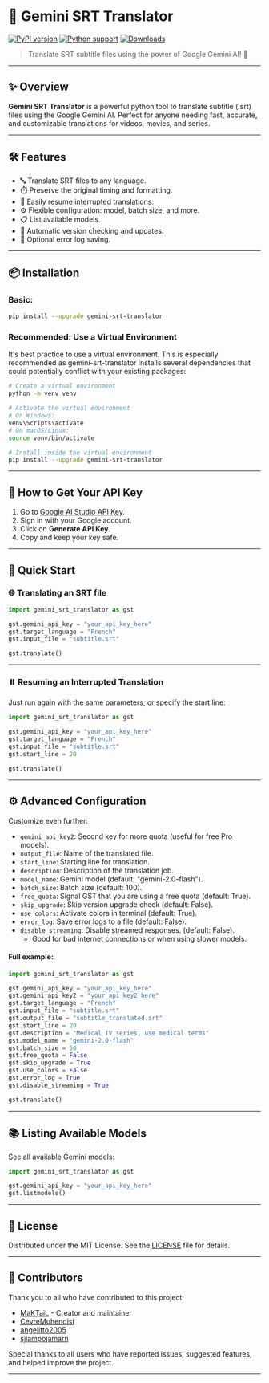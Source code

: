 # 🌟 Gemini SRT Translator

[![PyPI version](https://img.shields.io/pypi/v/gemini-srt-translator)](https://pypi.org/project/gemini-srt-translator)
[![Python support](https://img.shields.io/python/required-version-toml?tomlFilePath=https%3A%2F%2Fraw.githubusercontent.com%2FMaKTaiL%2Fgemini-srt-translator%2Frefs%2Fheads%2Fmain%2Fpyproject.toml&color=red)](https://pypi.org/project/gemini-srt-translator)
[![Downloads](https://img.shields.io/pypi/dw/gemini-srt-translator)](https://pypi.org/project/gemini-srt-translator)

> Translate SRT subtitle files using the power of Google Gemini AI! 🚀

---

## ✨ Overview

**Gemini SRT Translator** is a powerful python tool to translate subtitle (.srt) files using the Google Gemini AI. Perfect for anyone needing fast, accurate, and customizable translations for videos, movies, and series.

---

## 🛠️ Features

- 🔤 Translate SRT files to any language.
- ⏱️ Preserve the original timing and formatting.
- 💾 Easily resume interrupted translations.
- ⚙️ Flexible configuration: model, batch size, and more.
- 📋 List available models.
- 🔄 Automatic version checking and updates.
- 📝 Optional error log saving.

---

## 📦 Installation

### Basic:

```sh
pip install --upgrade gemini-srt-translator
```

### Recommended: Use a Virtual Environment

It's best practice to use a virtual environment. This is especially recommended as gemini-srt-translator installs several dependencies that could potentially conflict with your existing packages:

```sh
# Create a virtual environment
python -m venv venv

# Activate the virtual environment
# On Windows:
venv\Scripts\activate
# On macOS/Linux:
source venv/bin/activate

# Install inside the virtual environment
pip install --upgrade gemini-srt-translator
```

---

## 🔑 How to Get Your API Key

1. Go to [Google AI Studio API Key](https://aistudio.google.com/apikey).
2. Sign in with your Google account.
3. Click on **Generate API Key**.
4. Copy and keep your key safe.

---

## 🚀 Quick Start

### 🌐 Translating an SRT file

```python
import gemini_srt_translator as gst

gst.gemini_api_key = "your_api_key_here"
gst.target_language = "French"
gst.input_file = "subtitle.srt"

gst.translate()
```

---

### ⏸️ Resuming an Interrupted Translation

Just run again with the same parameters, or specify the start line:

```python
import gemini_srt_translator as gst

gst.gemini_api_key = "your_api_key_here"
gst.target_language = "French"
gst.input_file = "subtitle.srt"
gst.start_line = 20

gst.translate()
```

---

## ⚙️ Advanced Configuration

Customize even further:

- `gemini_api_key2`: Second key for more quota (useful for free Pro models).
- `output_file`: Name of the translated file.
- `start_line`: Starting line for translation.
- `description`: Description of the translation job.
- `model_name`: Gemini model (default: "gemini-2.0-flash").
- `batch_size`: Batch size (default: 100).
- `free_quota`: Signal GST that you are using a free quota (default: True).
- `skip_upgrade`: Skip version upgrade check (default: False).
- `use_colors`: Activate colors in terminal (default: True).
- `error_log`: Save error logs to a file (default: False).
- `disable_streaming`: Disable streamed responses. (default: False).
  - Good for bad internet connections or when using slower models.

#### Full example:

```python
import gemini_srt_translator as gst

gst.gemini_api_key = "your_api_key_here"
gst.gemini_api_key2 = "your_api_key2_here"
gst.target_language = "French"
gst.input_file = "subtitle.srt"
gst.output_file = "subtitle_translated.srt"
gst.start_line = 20
gst.description = "Medical TV series, use medical terms"
gst.model_name = "gemini-2.0-flash"
gst.batch_size = 50
gst.free_quota = False
gst.skip_upgrade = True
gst.use_colors = False
gst.error_log = True
gst.disable_streaming = True

gst.translate()
```

---

## 📚 Listing Available Models

See all available Gemini models:

```python
import gemini_srt_translator as gst

gst.gemini_api_key = "your_api_key_here"
gst.listmodels()
```

---

## 📝 License

Distributed under the MIT License. See the [LICENSE](https://github.com/MaKTaiL/gemini-srt-translator?tab=MIT-1-ov-file) file for details.

---

## 👥 Contributors

Thank you to all who have contributed to this project:

- [MaKTaiL](https://github.com/MaKTaiL) - Creator and maintainer
- [CevreMuhendisi](https://github.com/CevreMuhendisi)
- [angelitto2005](https://github.com/angelitto2005)
- [sjiampojamarn](https://github.com/sjiampojamarn)

Special thanks to all users who have reported issues, suggested features, and helped improve the project.

---
